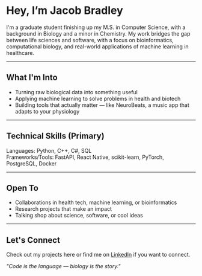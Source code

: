 # Hey, I’m Jacob Bradley

I'm a graduate student finishing up my M.S. in Computer Science, with a background in Biology and a minor in Chemistry. My work bridges the gap between life sciences and software, with a focus on bioinformatics, computational biology, and real-world applications of machine learning in healthcare.

---

## What I'm Into  
- Turning raw biological data into something useful  
- Applying machine learning to solve problems in health and biotech  
- Building tools that actually matter — like NeuroBeats, a music app that adapts to your physiology

---

## Technical Skills (Primary)  
Languages: Python, C++, C#, SQL   
Frameworks/Tools: FastAPI, React Native, scikit-learn, PyTorch, PostgreSQL, Docker

---

## Open To  
- Collaborations in health tech, machine learning, or bioinformatics  
- Research projects that make an impact  
- Talking shop about science, software, or cool ideas

---

## Let's Connect  
Check out my projects here or find me on [LinkedIn](https://www.linkedin.com/in/jacob-bradley-53018b123/) if you want to connect.

_"Code is the language — biology is the story."_
